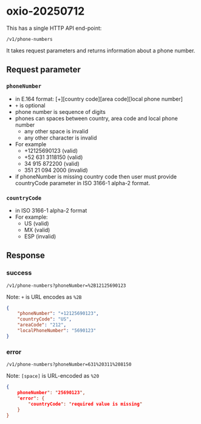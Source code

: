 # oxio-20250712

This has a single HTTP API end-point:

`/v1/phone-numbers`

It takes request parameters and returns information about a phone number.

## Request parameter

### `phoneNumber`

* in E.164 format: [+][country code][area code][local phone number]
* `+` is optional
* phone number is sequence of digits
* phones can spaces between country, area code and local phone number
  * any other space is invalid
  * any other character is invalid
* For example
  * +12125690123 (valid)
  * +52 631 3118150 (valid)
  * 34 915 872200 (valid)
  * 351 21 094 2000 (invalid)
* if phoneNumber is missing country code then user must provide countryCode parameter in ISO 3166-1 alpha-2 format.

### `countryCode`

* in ISO 3166-1 alpha-2 format
* For example:
  * US (valid)
  * MX (valid)
  * ESP (invalid)

## Response

### success

`/v1/phone-numbers?phoneNumber=%2B12125690123`

Note: `+` is URL encodes as `%2B`

```json
{
	"phoneNumber": "+12125690123",
	"countryCode": "US",
	"areaCode": "212",
	"localPhoneNumber": "5690123"
}
```

### error

`/v1/phone-numbers?phoneNumber=631%20311%208150`

Note: `[space]` is URL-encoded as `%20`

```json
{
	phoneNumber": "25690123",
	"error": {
		"countryCode": "required value is missing"
	}
}
```

